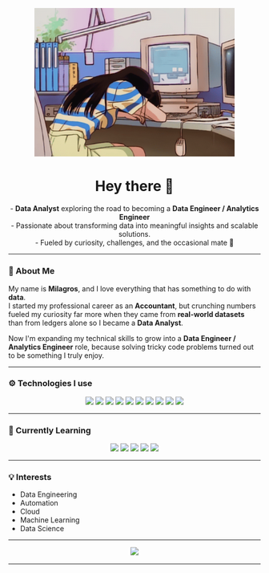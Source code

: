 <!-- Banner GIF -->
<p align="center">
  <img src="Github.gif" width="400" alt="anime girl tired at computer">
</p>

<h1 align="center">Hey there 👋</h1>

<p align="center">
  - <strong>Data Analyst</strong> exploring the road to becoming a <strong>Data Engineer / Analytics Engineer</strong><br>
  - Passionate about transforming data into meaningful insights and scalable solutions.<br>
  - Fueled by curiosity, challenges, and the occasional mate 🧉
</p>

---


### 🦄 About Me
My name is **Milagros**, and I love everything that has something to do with **data**.  
I started my professional career as an **Accountant**, but crunching numbers fueled my curiosity far more when they came from **real-world datasets** than from ledgers alone so I became a **Data Analyst**.  

Now I'm expanding my technical skills to grow into a **Data Engineer / Analytics Engineer** role, because solving tricky code problems turned out to be something I truly enjoy.  

---

### ⚙️ Technologies I use
<p align="center">
  <img src="https://img.shields.io/badge/Python-3776AB?style=for-the-badge&logo=python&logoColor=white" />
  <img src="https://img.shields.io/badge/SQL-336791?style=for-the-badge&logo=postgresql&logoColor=white" />
  <img src="https://img.shields.io/badge/PowerBI-F2C811?style=for-the-badge&logo=power-bi&logoColor=black" />
  <img src="https://img.shields.io/badge/Metabase-509EE3?style=for-the-badge&logo=metabase&logoColor=white" />
  <img src="https://img.shields.io/badge/MicroStrategy-D61F2C?style=for-the-badge&logo=tableau&logoColor=white" />
  <img src="https://img.shields.io/badge/Git-F05032?style=for-the-badge&logo=git&logoColor=white" />
  <img src="https://img.shields.io/badge/dbt-FF694B?style=for-the-badge&logo=dbt&logoColor=white" />
  <img src="https://img.shields.io/badge/PostgreSQL-336791?style=for-the-badge&logo=postgresql&logoColor=white" />
  <img src="https://img.shields.io/badge/MySQL-4479A1?style=for-the-badge&logo=mysql&logoColor=white" />
  <img src="https://img.shields.io/badge/LaTeX-008080?style=for-the-badge&logo=latex&logoColor=white" />
</p>

---

### 🚀 Currently Learning
<p align="center">
  <img src="https://img.shields.io/badge/Docker-2496ED?style=for-the-badge&logo=docker&logoColor=white" />
  <img src="https://img.shields.io/badge/Apache Airflow-017CEE?style=for-the-badge&logo=apacheairflow&logoColor=white" />
  <img src="https://img.shields.io/badge/Apache Spark-E25A1C?style=for-the-badge&logo=apachespark&logoColor=white" />
  <img src="https://img.shields.io/badge/Dagster-4A90E2?style=for-the-badge&logoColor=white" />
  <img src="https://img.shields.io/badge/AWS-232F3E?style=for-the-badge&logo=amazon-aws&logoColor=white" />
</p>

---

### 💡 Interests
- Data Engineering  
- Automation  
- Cloud  
- Machine Learning  
- Data Science  

---

<p align="center">
  <a href="https://www.linkedin.com/in/milagros-malen-irusta/">
    <img src="https://img.shields.io/badge/LinkedIn-Milagros%20Irusta-0A66C2?style=for-the-badge&logo=linkedin" />
  </a>
</p>

---

